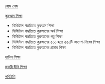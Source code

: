 [হোম পেজ](https://alqurandigitalacademy.com/)

[কুরআন শিক্ষা](https://alqurandigitalacademy.com/al-quran/) <br/>
* ডিজিটাল পদ্ধতিতে কুরআন শিক্ষা <br/>
* ডিজিটাল পদ্ধতিতে কুরআনের অর্থ শিক্ষা <br/>
* ডিজিটাল পদ্ধতিতে কুরআনের গল্প শিক্ষা <br/>
* ডিজিটাল পদ্ধতিতে কুরআনের ৫০০ হতে ৫৫০টি আদেশ-নিষেধ শিক্ষা <br/>
* ডিজিটাল পদ্ধতিতে কুরআনের গ্রামার শিক্ষা <br/>

[হাদিস শিক্ষা](https://alqurandigitalacademy.com/al-hadith/)

[জরুরী দ্বীনি শিক্ষা](https://alqurandigitalacademy.com/learning-islam/)

[পরিচিতি](https://alqurandigitalacademy.com/about-us/)

